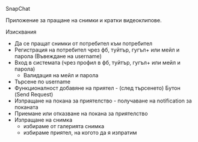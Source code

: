 SnapChat

Приложение за пращане на снимки и кратки видеоклипове.

Изисквания

- Да се пращат снимки от потребител към потребител
- Регистрация на потребител чрез фб, туйтър, гугъл+ или мейл и парола (Въвеждане на username)
- Вход в системата (чрез профил в фб, туйтър, гугъл+ или мейл и парола)
	- Валидация на мейл и парола
- Търсене по username
- Функционалност добавяне на приятел - (след търсенето) Бутон (Send Request)
- Изпращане на покана за приятелство - получаване на notification за поканата
- Приемане или отказване на покана за приятелство
- Изпращане на снимка
	- избираме от галерията снимка
	- избираме приятел, на когото да я изпратим

